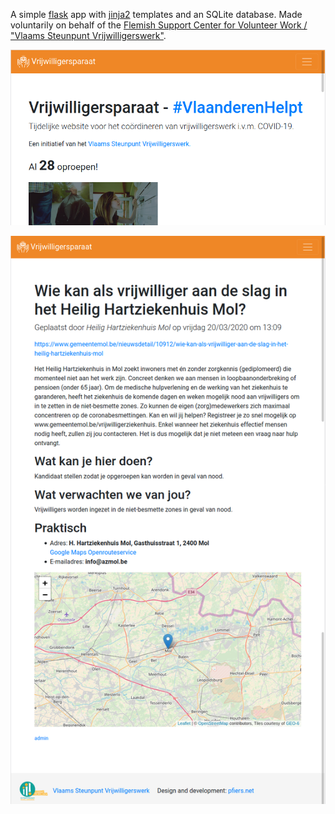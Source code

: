 A simple [flask](https://flask.palletsprojects.com) app with [jinja2](https://jinja.palletsprojects.com) templates and an SQLite database.
Made voluntarily on behalf of the [Flemish Support Center for Volunteer Work / "Vlaams Steunpunt Vrijwilligerswerk"](https://www.vlaanderenvrijwilligt.be/).

![Screen capture of vrijwilligersparaat.be home screen](/content/vrijwilligersparaat.png "Home screen")

![Screen capture of a vacancy by a hospital](/content/vrijwilligersparaat-vacancy.png "Vacancy")
